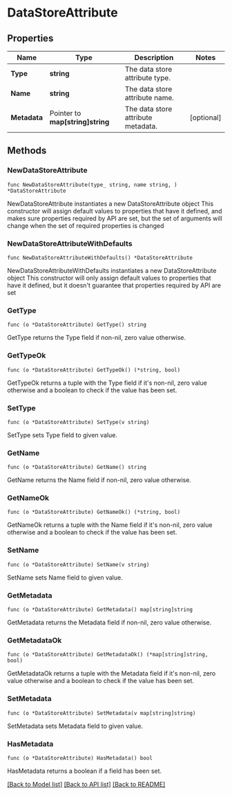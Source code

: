 # DataStoreAttribute

## Properties

Name | Type | Description | Notes
------------ | ------------- | ------------- | -------------
**Type** | **string** | The data store attribute type. | 
**Name** | **string** | The data store attribute name. | 
**Metadata** | Pointer to **map[string]string** | The data store attribute metadata. | [optional] 

## Methods

### NewDataStoreAttribute

`func NewDataStoreAttribute(type_ string, name string, ) *DataStoreAttribute`

NewDataStoreAttribute instantiates a new DataStoreAttribute object
This constructor will assign default values to properties that have it defined,
and makes sure properties required by API are set, but the set of arguments
will change when the set of required properties is changed

### NewDataStoreAttributeWithDefaults

`func NewDataStoreAttributeWithDefaults() *DataStoreAttribute`

NewDataStoreAttributeWithDefaults instantiates a new DataStoreAttribute object
This constructor will only assign default values to properties that have it defined,
but it doesn't guarantee that properties required by API are set

### GetType

`func (o *DataStoreAttribute) GetType() string`

GetType returns the Type field if non-nil, zero value otherwise.

### GetTypeOk

`func (o *DataStoreAttribute) GetTypeOk() (*string, bool)`

GetTypeOk returns a tuple with the Type field if it's non-nil, zero value otherwise
and a boolean to check if the value has been set.

### SetType

`func (o *DataStoreAttribute) SetType(v string)`

SetType sets Type field to given value.


### GetName

`func (o *DataStoreAttribute) GetName() string`

GetName returns the Name field if non-nil, zero value otherwise.

### GetNameOk

`func (o *DataStoreAttribute) GetNameOk() (*string, bool)`

GetNameOk returns a tuple with the Name field if it's non-nil, zero value otherwise
and a boolean to check if the value has been set.

### SetName

`func (o *DataStoreAttribute) SetName(v string)`

SetName sets Name field to given value.


### GetMetadata

`func (o *DataStoreAttribute) GetMetadata() map[string]string`

GetMetadata returns the Metadata field if non-nil, zero value otherwise.

### GetMetadataOk

`func (o *DataStoreAttribute) GetMetadataOk() (*map[string]string, bool)`

GetMetadataOk returns a tuple with the Metadata field if it's non-nil, zero value otherwise
and a boolean to check if the value has been set.

### SetMetadata

`func (o *DataStoreAttribute) SetMetadata(v map[string]string)`

SetMetadata sets Metadata field to given value.

### HasMetadata

`func (o *DataStoreAttribute) HasMetadata() bool`

HasMetadata returns a boolean if a field has been set.


[[Back to Model list]](../README.md#documentation-for-models) [[Back to API list]](../README.md#documentation-for-api-endpoints) [[Back to README]](../README.md)


